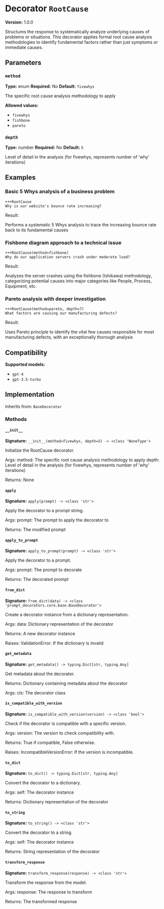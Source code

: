 # Decorator `RootCause`

**Version:** 1.0.0

Structures the response to systematically analyze underlying causes of problems or situations. This decorator applies formal root cause analysis methodologies to identify fundamental factors rather than just symptoms or immediate causes.

## Parameters

### `method`

**Type:** enum
**Required:** No
**Default:** `fivewhys`

The specific root cause analysis methodology to apply

**Allowed values:**

- `fivewhys`
- `fishbone`
- `pareto`

### `depth`

**Type:** number
**Required:** No
**Default:** `5`

Level of detail in the analysis (for fivewhys, represents number of 'why' iterations)

## Examples

### Basic 5 Whys analysis of a business problem

```
+++RootCause
Why is our website's bounce rate increasing?
```

Result:

Performs a systematic 5 Whys analysis to trace the increasing bounce rate back to its fundamental causes

### Fishbone diagram approach to a technical issue

```
+++RootCause(method=fishbone)
Why do our application servers crash under moderate load?
```

Result:

Analyzes the server crashes using the fishbone (Ishikawa) methodology, categorizing potential causes into major categories like People, Process, Equipment, etc.

### Pareto analysis with deeper investigation

```
+++RootCause(method=pareto, depth=7)
What factors are causing our manufacturing defects?
```

Result:

Uses Pareto principle to identify the vital few causes responsible for most manufacturing defects, with an exceptionally thorough analysis

## Compatibility

**Supported models:**

- `gpt-4`
- `gpt-3.5-turbo`

## Implementation

Inherits from: `BaseDecorator`

### Methods

#### `__init__`

**Signature:** `__init__(method=fivewhys, depth=5) -> <class 'NoneType'>`

Initialize the RootCause decorator.

Args:
    method: The specific root cause analysis methodology to apply
    depth: Level of detail in the analysis (for fivewhys, represents number of 'why' iterations)


Returns:
    None

#### `apply`

**Signature:** `apply(prompt) -> <class 'str'>`

Apply the decorator to a prompt string.

Args:
    prompt: The prompt to apply the decorator to


Returns:
    The modified prompt

#### `apply_to_prompt`

**Signature:** `apply_to_prompt(prompt) -> <class 'str'>`

Apply the decorator to a prompt.

Args:
    prompt: The prompt to decorate

Returns:
    The decorated prompt

#### `from_dict`

**Signature:** `from_dict(data) -> <class 'prompt_decorators.core.base.BaseDecorator'>`

Create a decorator instance from a dictionary representation.

Args:
    data: Dictionary representation of the decorator

Returns:
    A new decorator instance

Raises:
    ValidationError: If the dictionary is invalid

#### `get_metadata`

**Signature:** `get_metadata() -> typing.Dict[str, typing.Any]`

Get metadata about the decorator.

Returns:
    Dictionary containing metadata about the decorator


Args:
    cls: The decorator class

#### `is_compatible_with_version`

**Signature:** `is_compatible_with_version(version) -> <class 'bool'>`

Check if the decorator is compatible with a specific version.

Args:
    version: The version to check compatibility with.


Returns:
    True if compatible, False otherwise.


Raises:
    IncompatibleVersionError: If the version is incompatible.

#### `to_dict`

**Signature:** `to_dict() -> typing.Dict[str, typing.Any]`

Convert the decorator to a dictionary.

Args:
    self: The decorator instance

Returns:
    Dictionary representation of the decorator

#### `to_string`

**Signature:** `to_string() -> <class 'str'>`

Convert the decorator to a string.

Args:
    self: The decorator instance

Returns:
    String representation of the decorator

#### `transform_response`

**Signature:** `transform_response(response) -> <class 'str'>`

Transform the response from the model.

Args:
    response: The response to transform

Returns:
    The transformed response
